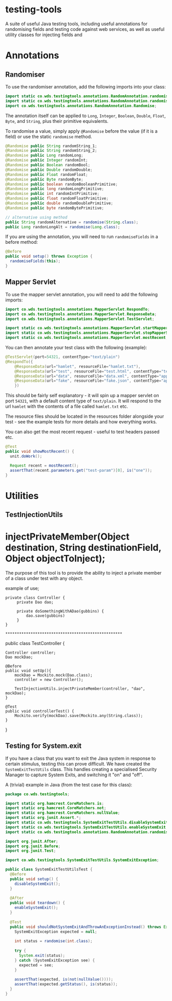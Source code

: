 testing-tools
=============

A suite of useful Java testing tools, including useful annotations for randomising fields and testing code against web services, as well as useful utility classes for injecting fields and 

# Annotations

## Randomiser

To use the randomiser annotation, add the following imports into your class:

```Java
import static co.wds.testingtools.annotations.RandomAnnotation.randomise;
import static co.wds.testingtools.annotations.RandomAnnotation.randomiseFields;
import co.wds.testingtools.annotations.RandomAnnotation.Randomise;
```

The annotation itself can be applied to `Long`, `Integer`, `Boolean`, `Double`, `Float`, `Byte`, and `String`, plus their primitive equivalents.

To randomise a value, simply apply `@Randomise` before the value (if it is a field) or use the static `randomise` method.

```Java
@Randomise public String randomString_1;
@Randomise public String randomString_2;
@Randomise public Long randomLong;
@Randomise public Integer randomInt;
@Randomise public Boolean randomBool;
@Randomise public Double randomDouble;
@Randomise public Float randomFloat;
@Randomise public Byte randomByte;
@Randomise public boolean randomBooleanPrimitive;
@Randomise public long randomLongPrimitive;
@Randomise public int randomIntPrimitive;
@Randomise public float randomFloatPrimitive;
@Randomise public double randomDoublePrimitive;
@Randomise public byte randomBytePrimitive;

// alternative using method
public String randomAlternative = randomise(String.class);
public Long randonLongAlt = randomise(Long.class);
```

If you are using the annotation, you will need to run `randomiseFields` in a before method:

```Java
@Before
public void setup() throws Exception {
  randomiseFields(this);
}
```

## Mapper Servlet

To use the mapper servlet annotation, you will need to add the following imports:

```Java
import co.wds.testingtools.annotations.MapperServlet.RespondTo;
import co.wds.testingtools.annotations.MapperServlet.ResponseData;
import co.wds.testingtools.annotations.MapperServlet.TestServlet;

import static co.wds.testingtools.annotations.MapperServlet.startMapperServlet;
import static co.wds.testingtools.annotations.MapperServlet.stopMapperServlet;
import static co.wds.testingtools.annotations.MapperServlet.mostRecent;
```

You can then annotate your test class with the following (example):

```Java
@TestServlet(port=54321, contentType="text/plain")
@RespondTo({
	@ResponseData(url="hamlet", resourceFile="hamlet.txt"),
	@ResponseData(url="test", resourceFile="test.html", contentType="text/html"),
	@ResponseData(url="data", resourceFile="data.xml", contentType="application/xml"),
	@ResponseData(url="fake", resourceFile="fake.json", contentType="application/json")
	})
```

This should be fairly self explanatory - it will spin up a mapper servlet on port `54321`, with a default content type of `text/plain`. It will respond to the url `hamlet` with the contents of a file called `hamlet.txt` etc.

The resource files should be located in the resources folder alongside your test - see the example tests for more details and how everything works.

You can also get the most recent request - useful to test headers passed etc.

```Java
@Test
public void showMostRecent() {
  unit.doWork();

  Request recent = mostRecent();
  assertThat(recent.parameters.get("test-param")[0], is("one"));
}
```

# Utilities

## TestInjectionUtils

# injectPrivateMember(Object destination, String destinationField, Object objectToInject);

The purpose of this tool is to provide the ability to inject a private member of a class under test with any object.

 example of use;

    private class Controller {
         private Dao dao;

         private doSomethingWithADao(gubbins) {
             dao.save(gubbins)
         }
    }

    ***************************************************

public class TestController {

    Controller controller;
    Dao mockDao;

    @Before
    public void setUp(){
        mockDao = Mockito.mock(Dao.class);
        controller = new Controller();

        TestInjectionUtils.injectPrivateMember(controller, "dao", mockDao);
    }

    @Test
    public void controllerTest() {
        Mockito.verify(mockDao).save(Mockito.any(String.class));
    }
}


## Testing for System.exit

If you have a class that you want to exit the Java system in response to certain stimulus, testing this can prove difficult. We have created the `SystemExitTestUtils` class. This handles creating a specialised Security Manager to capture System Exits, and switching it "on" and "off".

A (trivial) example in Java (from the test case for this class):

```Java
package co.wds.testingtools;

import static org.hamcrest.CoreMatchers.is;
import static org.hamcrest.CoreMatchers.not;
import static org.hamcrest.CoreMatchers.nullValue;
import static org.junit.Assert.*;
import static co.wds.testingtools.SystemExitTestUtils.disableSystemExit;
import static co.wds.testingtools.SystemExitTestUtils.enableSystemExit;
import static co.wds.testingtools.annotations.RandomAnnotation.randomise;

import org.junit.After;
import org.junit.Before;
import org.junit.Test;

import co.wds.testingtools.SystemExitTestUtils.SystemExitException;

public class SystemExitTestUtilsTest {
  @Before
  public void setup() {
    disableSystemExit();
  }
  
  @After
  public void teardown() {
    enableSystemExit();
  }
  
  @Test
  public void shouldNotSystemExitAndThrowAnExceptionInstead() throws Exception {
    SystemExitException expected = null;
    
    int status = randomise(int.class);
    
    try {
      System.exit(status);
    } catch (SystemExitException see) {
      expected = see;
    }
    
    assertThat(expected, is(not(nullValue())));
    assertThat(expected.getStatus(), is(status));
  }
}
```